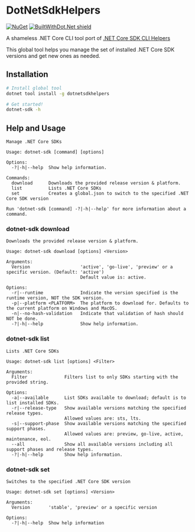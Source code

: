 # DotNetSdkHelpers

[![NuGet](https://img.shields.io/nuget/v/DotNetSdkHelpers)](https://www.nuget.org/packages/DotNetSdkHelpers/) [![BuiltWithDot.Net shield](https://builtwithdot.net/project/415/dotnet-sdk-helpers-cli-tool/badge)](https://builtwithdot.net/project/415/dotnet-sdk-helpers-cli-tool)

A shameless .NET Core CLI tool port of [.NET Core SDK CLI Helpers](https://github.com/faniereynders/dotnet-sdk-helpers)

This global tool helps you manage the set of installed .NET Core SDK versions and get new ones as needed.

## Installation

```bash
# Install global tool
dotnet tool install -g dotnetsdkhelpers

# Get started!
dotnet-sdk -h
```

## Help and Usage

```text
Manage .NET Core SDKs

Usage: dotnet-sdk [command] [options]

Options:
  -?|-h|--help  Show help information.

Commands:
  download      Downloads the provided release version & platform.
  list          Lists .NET Core SDKs
  set           Creates a global.json to switch to the specified .NET Core SDK version

Run 'dotnet-sdk [command] -?|-h|--help' for more information about a command.
```

### dotnet-sdk download

```text
Downloads the provided release version & platform.

Usage: dotnet-sdk download [options] <Version>

Arguments:
  Version                   'active', 'go-live', 'preview' or a specific version. (Default: 'active')
                            Default value is: active.

Options:
  -r|--runtime              Indicate the version specified is the runtime version, NOT the SDK version.
  -p|--platform <PLATFORM>  The platform to download for. Defaults to the current platform on Windows and MacOS.
  -n|--no-hash-validation   Indicate that validation of hash should NOT be done.
  -?|-h|--help              Show help information.
```

### dotnet-sdk list

```text
Lists .NET Core SDKs

Usage: dotnet-sdk list [options] <Filter>

Arguments:
  Filter              Filters list to only SDKs starting with the provided string.

Options:
  -a|--available      List SDKs available to download; default is to list installed SDKs.
  -r|--release-type   Show available versions matching the specified release types.
                      Allowed values are: sts, lts.
  -s|--support-phase  Show available versions matching the specified support phases.
                      Allowed values are: preview, go-live, active, maintenance, eol.
  --all               Show all available versions including all support phases and release types.
  -?|-h|--help        Show help information.
```

### dotnet-sdk set

```text
Switches to the specified .NET Core SDK version

Usage: dotnet-sdk set [options] <Version>

Arguments:
  Version       'stable', 'preview' or a specific version

Options:
  -?|-h|--help  Show help information
```
